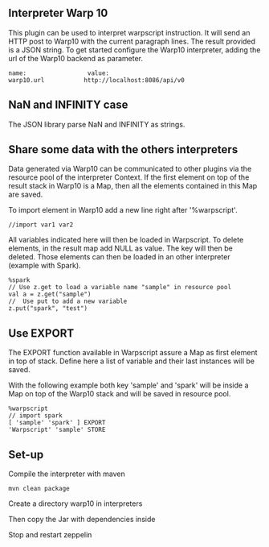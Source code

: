 ## Interpreter Warp 10

This plugin can be used to interpret warpscript instruction. It will send an HTTP post to Warp10 with the current paragraph lines.
The result provided is a JSON string. 
To get started configure the Warp10 interpreter, adding the url of the Warp10 backend as parameter.
```
name:                 value:
warp10.url           http://localhost:8086/api/v0
```

## NaN and INFINITY case
The JSON library parse NaN and INFINITY as strings.

## Share some data with the others interpreters

Data generated via Warp10 can be communicated to other plugins via the resource pool of the interpreter Context.
If the first element on top of the result stack in Warp10 is a Map, then all the elements contained in this Map are saved.

To import element in Warp10 add a new line right after '%warpscript'.
```
//import var1 var2
```
All variables indicated here will then be loaded in Warpscript. 
To delete elements, in the result map add NULL as value. The key will then be deleted.
Those elements can then be loaded in an other interpreter (example with Spark).

```
%spark
// Use z.get to load a variable name "sample" in resource pool
val a = z.get("sample")
//  Use put to add a new variable
z.put("spark", "test")
```

## Use EXPORT
The EXPORT function available in Warpscript assure a Map as first element in top of stack.
Define here a list of variable and their last instances will be saved.

With the following example both key 'sample' and 'spark' will be inside a Map on top of the Warp10 stack and will be saved in resource pool.
```
%warpscript
// import spark
[ 'sample' 'spark' ] EXPORT
'Warpscript' 'sample' STORE
```

## Set-up 

Compile the interpreter with maven

```
mvn clean package
```

Create a directory warp10 in interpreters

Then copy the Jar with dependencies inside

Stop and restart zeppelin